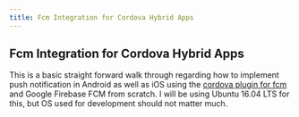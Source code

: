 ```yaml
---
title: Fcm Integration for Cordova Hybrid Apps
---
```

## Fcm Integration for Cordova Hybrid Apps
This is a basic straight forward walk through regarding how to implement push notification in Android as well as iOS using the <a href='https://github.com/fechanique/cordova-plugin-fcm' target='_new' rel='nofollow'> cordova plugin for fcm </a> and Google Firebase FCM from scratch. I will be using Ubuntu 16.04 LTS for this, but OS used for development should not matter much.


